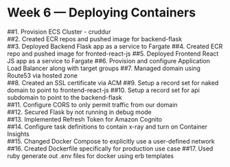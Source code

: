# Week 6 — Deploying Containers

##1. Provision ECS Cluster - cruddur	
##2. Created ECR repos and pushed image for backend-flask	
##3. Deployed Backend Flask app as a service to Fargate	
##4. Created ECR repo and pushed image for fronted-react-js	
##5. Deployed Frontend React JS app as a service to Fargate	
##6. Provision and configure Application Load Balancer along with target groups	
##7. Managed domain using Route53 via hosted zone	
##8. Created an SSL certificate via ACM	
##9.  Setup a record set for naked domain to point to frontend-react-js	
##10. Setup a record set for api subdomain to point to the backend-flask	
##11.	Configure CORS to only permit traffic from our domain	
##12.	Secured Flask by not running in debug mode	
##13.	Implemented Refresh Token for Amazon Cognito	
##14.	Configure task definitions to contain x-ray and turn on Container Insights	
##15.	Changed Docker Compose to explicitly use a user-defined network	
##16.	Created Dockerfile specifically for production use case	
##17.	Used ruby generate out .env files for docker using erb templates
